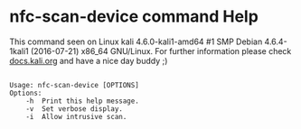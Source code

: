 # nfc-scan-device command Help
 
 This command seen on Linux kali 4.6.0-kali1-amd64 #1 SMP Debian 4.6.4-1kali1 (2016-07-21) x86_64 GNU/Linux. For further information please check [docs.kali.org](docs.kali.org) and have a nice day buddy ;) 

~~~

Usage: nfc-scan-device [OPTIONS]
Options:
	-h	Print this help message.
	-v	Set verbose display.
	-i	Allow intrusive scan.

~~~
